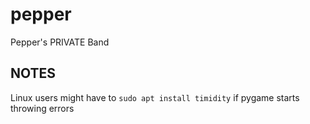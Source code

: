 # pepper
Pepper's PRIVATE Band

## NOTES
Linux users might have to `sudo apt install timidity` if pygame starts throwing errors
